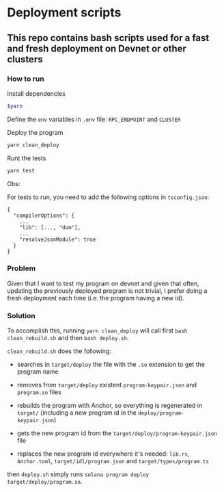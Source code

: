 # Deployment scripts

## This repo contains bash scripts used for a fast and fresh deployment on Devnet or other clusters

### How to run

Install dependencies

```bash
$yarn
```

Define the `env` variables in `.env` file: `RPC_ENDPOINT` and `CLUSTER`

Deploy the program

```bash
yarn clean_deploy
```

Runt the tests
```bash
yarn test
```

Obs:

For tests to run, you need to add the following options in `tsconfig.json`:

```
{
  "compilerOptions": {
    ...
    "lib": [..., "dom"],
    ...
    "resolveJsonModule": true
  }
}
```


### Problem

Given that I want to test my program on devnet and given that often, updating the previously deployed program is not trivial, 
I prefer doing a fresh deployment each time (i.e. the program having a new id).

### Solution

To accomplish this, running `yarn clean_deploy` will call first `bash clean_rebuild.sh` and then `bash deploy.sh`.

`clean_rebuild.sh` does the following:

- searches in `target/deploy` the file with the `.so` extension to get the program name

- removes from `target/deploy` existent `program-keypair.json` and `program.so` files

- rebuilds the program with Anchor, so everything is regenerated in `target/` (including a new program id in the `deploy/program-keypair.json`)

- gets the new program id from the `target/deploy/program-keypair.json` file

- replaces the new program id everywhere it's needed: `lib.rs`, `Anchor.toml`, `target/idl/program.json` and `target/types/program.ts`

then `deploy.sh` simply runs `solana program deploy target/deploy/program.so`.